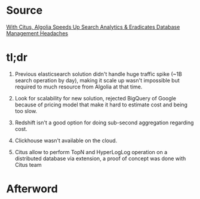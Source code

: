 # Source

[With Citus, Algolia Speeds Up Search Analytics & Eradicates Database Management Headaches](https://www.citusdata.com/customers/algolia)

# tl;dr

1. Previous elasticsearch solution didn't handle huge traffic spike (~1B search operation by day), making it scale up wasn't impossible but required to much resource from Algolia at that time.

2. Look for scalability for new solution, rejected BigQuery of Google because of pricing model that make it hard to estimate cost and being too slow.

3. Redshift isn't a good option for doing sub-second aggregation regarding cost.

4. Clickhouse wasn't available on the cloud.

5. Citus allow to perform TopN and HyperLogLog operation on a distributed database via extension, a proof of concept was done with Citus team
# Afterword
